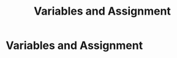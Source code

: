 ﻿---
layout: default
title: Variables and Assignment
parent: Jyro Language Syntax
has_children: true
has_toc: false
permalink: /jyro/variables/
---

# Variables and Assignment